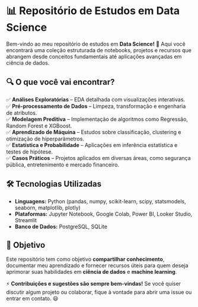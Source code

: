 # 📊 **Repositório de Estudos em Data Science**
Bem-vindo ao meu repositório de estudos em **Data Science!** 🚀 Aqui você encontrará uma coleção estruturada de notebooks, projetos e recursos que abrangem desde conceitos fundamentais até aplicações avançadas em ciência de dados.

## **🔍 O que você vai encontrar?**
✅ **Análises Exploratórias** – EDA detalhada com visualizações interativas. <br>
✅ **Pré-processamento de Dados** – Limpeza, transformação e engenharia de atributos. <br>
✅ **Modelagem Preditiva** – Implementação de algoritmos como Regressão, Random Forest e XGBoost. <br>
✅ **Aprendizado de Máquina** – Estudos sobre classificação, clustering e otimização de hiperparâmetros. <br>
✅ **Estatística e Probabilidade** – Aplicações em inferência estatística e testes de hipótese. <br>
✅ **Casos Práticos** – Projetos aplicados em diversas áreas, como segurança pública, entretenimento e mercado financeiro. <br>

## 🛠️ **Tecnologias Utilizadas**
- **Linguagens:** Python (pandas, numpy, scikit-learn, scipy, statsmodels, seaborn, matplotlib, plotly)
- **Plataformas:** Jupyter Notebook, Google Colab, Power BI, Looker Studio, Streamlit
- **Banco de Dados:** PostgreSQL, SQLite
## 📌 **Objetivo**
Este repositório tem como objetivo **compartilhar conhecimento**, documentar meu aprendizado e fornecer recursos úteis para quem deseja aprimorar suas habilidades em **ciência de dados** e **machine learning**.

⚡ **Contribuições e sugestões são sempre bem-vindas!** Se você quiser discutir algum projeto ou colaborar, fique à vontade para abrir uma issue ou entrar em contato. 😃
